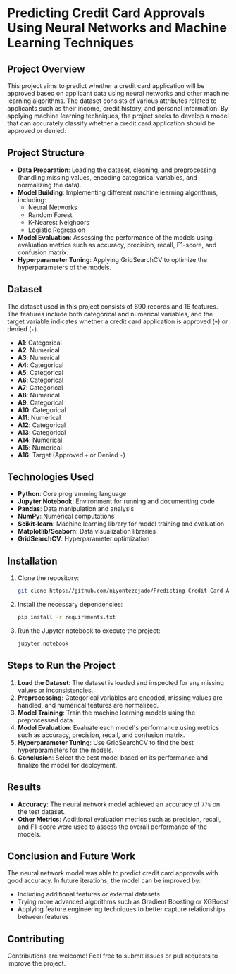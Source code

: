 # Predicting Credit Card Approvals Using Neural Networks and Machine Learning Techniques

## Project Overview

This project aims to predict whether a credit card application will be approved based on applicant data using neural networks and other machine learning algorithms. The dataset consists of various attributes related to applicants such as their income, credit history, and personal information. By applying machine learning techniques, the project seeks to develop a model that can accurately classify whether a credit card application should be approved or denied.

## Project Structure

- **Data Preparation**: Loading the dataset, cleaning, and preprocessing (handling missing values, encoding categorical variables, and normalizing the data).
- **Model Building**: Implementing different machine learning algorithms, including:
  - Neural Networks
  - Random Forest
  - K-Nearest Neighbors
  - Logistic Regression
- **Model Evaluation**: Assessing the performance of the models using evaluation metrics such as accuracy, precision, recall, F1-score, and confusion matrix.
- **Hyperparameter Tuning**: Applying GridSearchCV to optimize the hyperparameters of the models.

## Dataset

The dataset used in this project consists of 690 records and 16 features. The features include both categorical and numerical variables, and the target variable indicates whether a credit card application is approved (`+`) or denied (`-`).

- **A1**: Categorical
- **A2**: Numerical
- **A3**: Numerical
- **A4**: Categorical
- **A5**: Categorical
- **A6**: Categorical
- **A7**: Categorical
- **A8**: Numerical
- **A9**: Categorical
- **A10**: Categorical
- **A11**: Numerical
- **A12**: Categorical
- **A13**: Categorical
- **A14**: Numerical
- **A15**: Numerical
- **A16**: Target (Approved `+` or Denied `-`)

## Technologies Used

- **Python**: Core programming language
- **Jupyter Notebook**: Environment for running and documenting code
- **Pandas**: Data manipulation and analysis
- **NumPy**: Numerical computations
- **Scikit-learn**: Machine learning library for model training and evaluation
- **Matplotlib/Seaborn**: Data visualization libraries
- **GridSearchCV**: Hyperparameter optimization

## Installation

1. Clone the repository:
    ```bash
    git clone https://github.com/niyontezejado/Predicting-Credit-Card-Approvals-using-ML-Techniques.git
    ```
2. Install the necessary dependencies:
    ```bash
    pip install -r requirements.txt
    ```
   
3. Run the Jupyter notebook to execute the project:
    ```bash
    jupyter notebook
    ```

## Steps to Run the Project

1. **Load the Dataset**: The dataset is loaded and inspected for any missing values or inconsistencies.
2. **Preprocessing**: Categorical variables are encoded, missing values are handled, and numerical features are normalized.
3. **Model Training**: Train the machine learning models using the preprocessed data.
4. **Model Evaluation**: Evaluate each model's performance using metrics such as accuracy, precision, recall, and confusion matrix.
5. **Hyperparameter Tuning**: Use GridSearchCV to find the best hyperparameters for the models.
6. **Conclusion**: Select the best model based on its performance and finalize the model for deployment.

## Results

- **Accuracy**: The neural network model achieved an accuracy of `77%` on the test dataset.
- **Other Metrics**: Additional evaluation metrics such as precision, recall, and F1-score were used to assess the overall performance of the models.

## Conclusion and Future Work

The neural network model was able to predict credit card approvals with good accuracy. In future iterations, the model can be improved by:
- Including additional features or external datasets
- Trying more advanced algorithms such as Gradient Boosting or XGBoost
- Applying feature engineering techniques to better capture relationships between features

## Contributing

Contributions are welcome! Feel free to submit issues or pull requests to improve the project.


